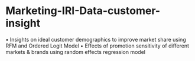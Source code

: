 # Marketing-IRI-Data-customer-insight
•	Insights on ideal customer demographics to improve market share using RFM and Ordered Logit Model
•	Effects of promotion sensitivity of different markets & brands using random effects regression model


